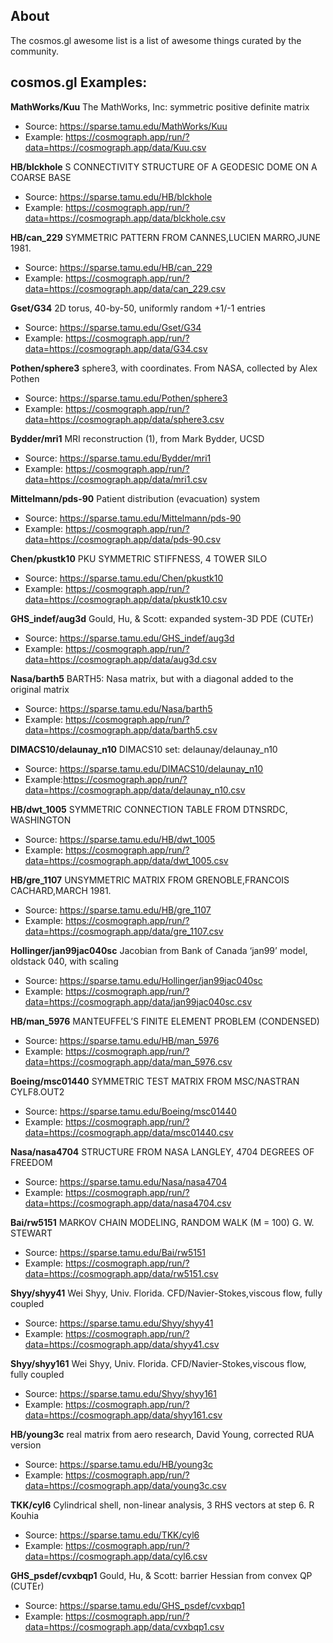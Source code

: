 ## About
The cosmos.gl awesome list is a list of awesome things curated by the community.

## cosmos.gl Examples:
**MathWorks/Kuu** The MathWorks, Inc: symmetric positive definite matrix
- Source: https://sparse.tamu.edu/MathWorks/Kuu
- Example: https://cosmograph.app/run/?data=https://cosmograph.app/data/Kuu.csv

**HB/blckhole** S CONNECTIVITY STRUCTURE OF A GEODESIC DOME ON A COARSE BASE
- Source: https://sparse.tamu.edu/HB/blckhole
- Example: https://cosmograph.app/run/?data=https://cosmograph.app/data/blckhole.csv

**HB/can_229** SYMMETRIC PATTERN FROM CANNES,LUCIEN MARRO,JUNE 1981.
- Source: https://sparse.tamu.edu/HB/can_229
- Example: https://cosmograph.app/run/?data=https://cosmograph.app/data/can_229.csv
 
**Gset/G34** 2D torus, 40-by-50, uniformly random +1/-1 entries
- Source: https://sparse.tamu.edu/Gset/G34
- Example: https://cosmograph.app/run/?data=https://cosmograph.app/data/G34.csv

**Pothen/sphere3** sphere3, with coordinates. From NASA, collected by Alex Pothen
- Source: https://sparse.tamu.edu/Pothen/sphere3
- Example: https://cosmograph.app/run/?data=https://cosmograph.app/data/sphere3.csv

**Bydder/mri1** MRI reconstruction (1), from Mark Bydder, UCSD
- Source: https://sparse.tamu.edu/Bydder/mri1
- Example: https://cosmograph.app/run/?data=https://cosmograph.app/data/mri1.csv

**Mittelmann/pds-90** Patient distribution (evacuation) system
- Source: https://sparse.tamu.edu/Mittelmann/pds-90
- Example: https://cosmograph.app/run/?data=https://cosmograph.app/data/pds-90.csv

**Chen/pkustk10** PKU SYMMETRIC STIFFNESS, 4 TOWER SILO
- Source: https://sparse.tamu.edu/Chen/pkustk10
- Example: https://cosmograph.app/run/?data=https://cosmograph.app/data/pkustk10.csv

**GHS_indef/aug3d** Gould, Hu, & Scott: expanded system-3D PDE (CUTEr)
- Source: https://sparse.tamu.edu/GHS_indef/aug3d
- Example: https://cosmograph.app/run/?data=https://cosmograph.app/data/aug3d.csv

**Nasa/barth5** BARTH5: Nasa matrix, but with a diagonal added to the original matrix
- Source: https://sparse.tamu.edu/Nasa/barth5
- Example: https://cosmograph.app/run/?data=https://cosmograph.app/data/barth5.csv

**DIMACS10/delaunay_n10**
DIMACS10 set: delaunay/delaunay_n10
- Source: https://sparse.tamu.edu/DIMACS10/delaunay_n10
- Example:https://cosmograph.app/run/?data=https://cosmograph.app/data/delaunay_n10.csv

**HB/dwt_1005** SYMMETRIC CONNECTION TABLE FROM DTNSRDC, WASHINGTON
- Source: https://sparse.tamu.edu/HB/dwt_1005
- Example: https://cosmograph.app/run/?data=https://cosmograph.app/data/dwt_1005.csv

**HB/gre_1107** UNSYMMETRIC MATRIX FROM GRENOBLE,FRANCOIS CACHARD,MARCH 1981.
- Source: https://sparse.tamu.edu/HB/gre_1107
- Example: https://cosmograph.app/run/?data=https://cosmograph.app/data/gre_1107.csv

**Hollinger/jan99jac040sc** Jacobian from Bank of Canada ‘jan99’ model, oldstack 040, with scaling
- Source: https://sparse.tamu.edu/Hollinger/jan99jac040sc
- Example: https://cosmograph.app/run/?data=https://cosmograph.app/data/jan99jac040sc.csv

**HB/man_5976** MANTEUFFEL’S FINITE ELEMENT PROBLEM (CONDENSED)
- Source: https://sparse.tamu.edu/HB/man_5976
- Example: https://cosmograph.app/run/?data=https://cosmograph.app/data/man_5976.csv

**Boeing/msc01440** SYMMETRIC TEST MATRIX FROM MSC/NASTRAN CYLF8.OUT2
- Source: https://sparse.tamu.edu/Boeing/msc01440
- Example: https://cosmograph.app/run/?data=https://cosmograph.app/data/msc01440.csv

**Nasa/nasa4704** STRUCTURE FROM NASA LANGLEY, 4704 DEGREES OF FREEDOM
- Source: https://sparse.tamu.edu/Nasa/nasa4704
- Example: https://cosmograph.app/run/?data=https://cosmograph.app/data/nasa4704.csv

**Bai/rw5151** MARKOV CHAIN MODELING, RANDOM WALK (M = 100) G. W. STEWART
- Source: https://sparse.tamu.edu/Bai/rw5151
- Example: https://cosmograph.app/run/?data=https://cosmograph.app/data/rw5151.csv

**Shyy/shyy41** Wei Shyy, Univ. Florida. CFD/Navier-Stokes,viscous flow, fully coupled
- Source: https://sparse.tamu.edu/Shyy/shyy41
- Example: https://cosmograph.app/run/?data=https://cosmograph.app/data/shyy41.csv

**Shyy/shyy161** Wei Shyy, Univ. Florida. CFD/Navier-Stokes,viscous flow, fully coupled
- Source: https://sparse.tamu.edu/Shyy/shyy161
- Example: https://cosmograph.app/run/?data=https://cosmograph.app/data/shyy161.csv

**HB/young3c** real matrix from aero research, David Young, corrected RUA version
- Source: https://sparse.tamu.edu/HB/young3c
- Example: https://cosmograph.app/run/?data=https://cosmograph.app/data/young3c.csv

**TKK/cyl6** Cylindrical shell, non-linear analysis, 3 RHS vectors at step 6. R Kouhia
- Source: https://sparse.tamu.edu/TKK/cyl6
- Example: https://cosmograph.app/run/?data=https://cosmograph.app/data/cyl6.csv

**GHS_psdef/cvxbqp1** Gould, Hu, & Scott: barrier Hessian from convex QP (CUTEr)
- Source: https://sparse.tamu.edu/GHS_psdef/cvxbqp1
- Example: https://cosmograph.app/run/?data=https://cosmograph.app/data/cvxbqp1.csv
